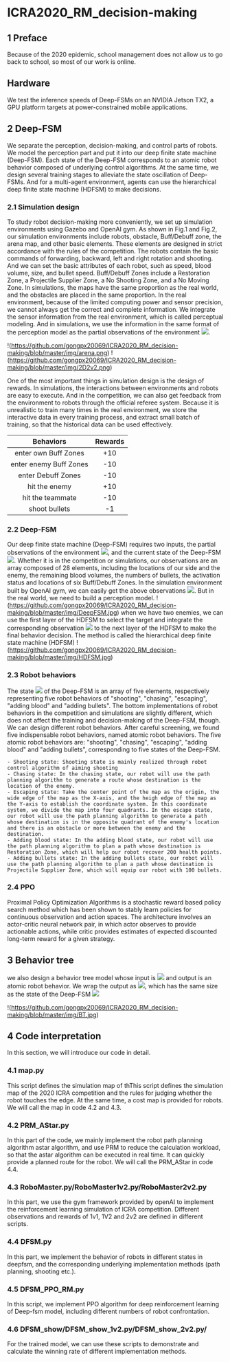 # ICRA2020_RM_decision-making

## 1 Preface
Because of the 2020 epidemic, school management does not allow us to go back to school, so most of our work is online.

## Hardware
We test the inference speeds of Deep-FSMs on an NVIDIA Jetson TX2, a GPU platform targets at power-constrained mobile applications.

## 2 Deep-FSM
 We separate the perception, decision-making, and control parts of robots. We model the perception part and put it into our deep finite state machine (Deep-FSM). Each state of the Deep-FSM corresponds to an atomic robot behavior composed of underlying control algorithms. At the same time, we design several training stages to alleviate the state oscillation of Deep-FSMs. And for a multi-agent environment, agents can use the hierarchical deep finite state machine (HDFSM) to make decisions.

### 2.1 Simulation design
To study robot decision-making more conveniently, we set up simulation environments using Gazebo and OpenAI gym. As shown in Fig.1 and Fig.2, our simulation environments include robots, obstacle, Buff/Debuff zone, the arena map, and other basic elements. These elements are designed in strict accordance with the rules of the competition. The robots contain the basic commands of forwarding, backward, left and right rotation and shooting. And we can set the basic attributes of each robot, such as speed, blood volume, size, and bullet speed. Buff/Debuff Zones include a Restoration Zone, a Projectile Supplier Zone, a No Shooting Zone, and a No Moving Zone. In simulations, the maps have the same proportion as the real world, and the obstacles are placed in the same proportion. In the real environment, because of the limited computing power and sensor precision, we cannot always get the correct and complete information. We integrate the sensor information from the real environment, which is called perceptual modeling. And in simulations, we use the information in the same format of the perception model as the partial observations of the environment ![](http://latex.codecogs.com/svg.latex?x^e).

!(https://github.com/gongpx20069/ICRA2020_RM_decision-making/blob/master/img/arena.png)
!(https://github.com/gongpx20069/ICRA2020_RM_decision-making/blob/master/img/2D2v2.png)

One of the most important things in simulation design is the design of rewards. In simulations, the interactions between environments and robots are easy to execute. And in the competition, we can also get feedback from the environment to robots through the official referee system. Because it is unrealistic to train many times in the real environment, we store the interactive data in every training process, and extract small batch of training, so that the historical data can be used effectively. 

Behaviors | Rewards 
:-: | :-: 
enter own Buff Zones | +10 
enter enemy Buff Zones | -10 
enter Debuff Zones | -10 
hit the enemy | +10 
hit the teammate | -10 
shoot bullets | -1 

### 2.2 Deep-FSM
Our deep finite state machine (Deep-FSM) requires two inputs, the partial observations of the environment ![](http://latex.codecogs.com/svg.latex?x^e), and the current state of the Deep-FSM ![](http://latex.codecogs.com/svg.latex?x^s). Whether it is in the competition or simulations, our observations are an array composed of 28 elements, including the locations of our side and the enemy, the remaining blood volumes, the numbers of bullets, the activation status and locations of six Buff/Debuff Zones. In the simulation environment built by OpenAI gym, we can easily get the above observations ![](http://latex.codecogs.com/svg.latex?x^e). But in the real world, we need to build a perception model.
!(https://github.com/gongpx20069/ICRA2020_RM_decision-making/blob/master/img/DeepFSM.jpg)
when we have two enemies, we can use the first layer of the HDFSM to select the target and integrate the corresponding observation ![](http://latex.codecogs.com/svg.latex?x^e) to the next layer of the HDFSM to make the final behavior decision. The method is called the hierarchical deep finite state machine (HDFSM)
!(https://github.com/gongpx20069/ICRA2020_RM_decision-making/blob/master/img/HDFSM.jpg)
### 2.3 Robot behaviors
The state ![](http://latex.codecogs.com/svg.latex?x^s) of the Deep-FSM is an array of five elements, respectively representing five robot behaviors of "shooting", "chasing", "escaping", "adding blood" and "adding bullets". The bottom implementations of robot behaviors in the competition and simulations are slightly different, which does not affect the training and decision-making of the Deep-FSM, though.
We can design different robot behaviors. After careful screening, we found five indispensable robot behaviors, named atomic robot behaviors. The five atomic robot behaviors are: "shooting", "chasing", "escaping", "adding blood" and "adding bullets", corresponding to five states of the Deep-FSM.

    - Shooting state: Shooting state is mainly realized through robot control algorithm of aiming shooting 
    - Chasing state: In the chasing state, our robot will use the path planning algorithm to generate a route whose destination is the location of the enemy. 
    - Escaping state: Take the center point of the map as the origin, the wide edge of the map as the X-axis, and the heigh edge of the map as the Y-axis to establish the coordinate system. In this coordinate system, we divide the map into four quadrants. In the escape state, our robot will use the path planning algorithm to generate a path whose destination is in the opposite quadrant of the enemy's location and there is an obstacle or more between the enemy and the destination.  
    - Adding blood state: In the adding blood state, our robot will use the path planning algorithm to plan a path whose destination is Restoration Zone, which will help our robot recover 200 health points.
    - Adding bullets state: In the adding bullets state, our robot will use the path planning algorithm to plan a path whose destination is Projectile Supplier Zone, which will equip our robot with 100 bullets.

### 2.4 PPO
Proximal Policy Optimization Algorithms is a stochastic reward based policy search method which has been shown to stably learn policies for continuous observation and action spaces. The architecture involves an actor-critic neural network pair, in which actor observes to provide actionable actions, while critic provides estimates of expected discounted long-term reward for a given strategy.

## 3 Behavior tree
we also design a behavior tree model whose input is ![](http://latex.codecogs.com/svg.latex?x^e) and output is an atomic robot behavior. We wrap the output as ![](http://latex.codecogs.com/svg.latex?x^e), which has the same size as the state of the Deep-FSM ![](http://latex.codecogs.com/svg.latex?x^s)

!(https://github.com/gongpx20069/ICRA2020_RM_decision-making/blob/master/img/BT.jpg)

## 4 Code interpretation
In this section, we will introduce our code in detail.
### 4.1 map.py
This script defines the simulation map of thThis script defines the simulation map of the 2020 ICRA competition and the rules for judging whether the robot touches the edge. At the same time, a cost map is provided for robots. 
We will call the map in code 4.2 and 4.3.

### 4.2 PRM_AStar.py
In this part of the code, we mainly implement the robot path planning algorithm astar algorithm, and use PRM to reduce the calculation workload, so that the astar algorithm can be executed in real time. It can quickly provide a planned route for the robot.
We will call the PRM_AStar in code 4.4.

### 4.3 RoboMaster.py/RoboMaster1v2.py/RoboMaster2v2.py
In this part, we use the gym framework provided by openAI to implement the reinforcement learning simulation of ICRA competition. Different observations and rewards of 1v1, 1V2 and 2v2 are defined in different scripts.

### 4.4 DFSM.py
In this part, we implement the behavior of robots in different states in deepfsm, and the corresponding underlying implementation methods (path planning, shooting etc.).

### 4.5 DFSM_PPO_RM.py
In this script, we implement PPO algorithm for deep reinforcement learning of Deep-fsm model, including different numbers of robot confrontation.

### 4.6 DFSM_show/DFSM_show_1v2.py/DFSM_show_2v2.py/
For the trained model, we can use these scripts to demonstrate and calculate the winning rate of different implementation methods.